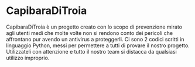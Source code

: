 # CapibaraDiTroia
CapibaraDiTroia è un progetto creato con lo scopo di prevenzione mirato agli utenti medi che molte volte non si rendono conto dei pericoli che affrontano pur avendo un antivirus a proteggerli.
Ci sono 2 codici scritti in linguaggio Python, messi per permettere a tutti di provare il nostro progetto.
Utilizzateli con attenzione e tutto il nostro team si distacca da qualsiasi utilizzo improprio.

